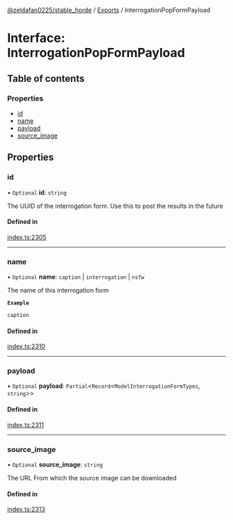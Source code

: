 [@zeldafan0225/stable_horde](../README.md) / [Exports](../modules.md) / InterrogationPopFormPayload

# Interface: InterrogationPopFormPayload

## Table of contents

### Properties

- [id](InterrogationPopFormPayload.md#id)
- [name](InterrogationPopFormPayload.md#name)
- [payload](InterrogationPopFormPayload.md#payload)
- [source\_image](InterrogationPopFormPayload.md#source_image)

## Properties

### id

• `Optional` **id**: `string`

The UUID of the interrogation form. Use this to post the results in the future

#### Defined in

[index.ts:2305](https://github.com/ZeldaFan0225/stable_horde/blob/da4b9dc/index.ts#L2305)

___

### name

• `Optional` **name**: `caption` \| `interrogation` \| `nsfw`

The name of this interrogation form

**`Example`**

```ts
caption
```

#### Defined in

[index.ts:2310](https://github.com/ZeldaFan0225/stable_horde/blob/da4b9dc/index.ts#L2310)

___

### payload

• `Optional` **payload**: `Partial`<`Record`<`ModelInterrogationFormTypes`, `string`\>\>

#### Defined in

[index.ts:2311](https://github.com/ZeldaFan0225/stable_horde/blob/da4b9dc/index.ts#L2311)

___

### source\_image

• `Optional` **source\_image**: `string`

The URL From which the source image can be downloaded

#### Defined in

[index.ts:2313](https://github.com/ZeldaFan0225/stable_horde/blob/da4b9dc/index.ts#L2313)
